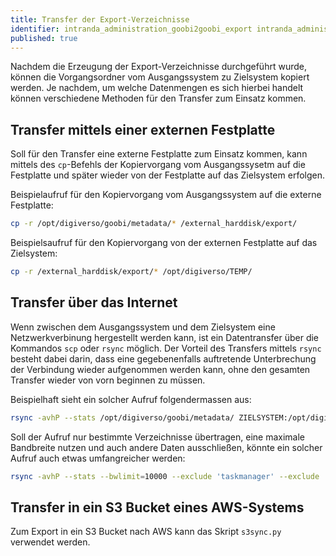 ```yaml
---
title: Transfer der Export-Verzeichnisse
identifier: intranda_administration_goobi2goobi_export intranda_administration_goobi2goobi_import_infrastructure intranda_administration_goobi2goobi_import_data
published: true  
---
```

Nachdem die Erzeugung der Export-Verzeichnisse durchgeführt wurde, können die Vorgangsordner vom Ausgangssystem zu Zielsystem kopiert werden. Je nachdem, um welche Datenmengen es sich hierbei handelt können verschiedene Methoden für den Transfer zum Einsatz kommen.

## Transfer mittels einer externen Festplatte

Soll für den Transfer eine externe Festplatte zum Einsatz kommen, kann mittels des `cp`-Befehls der Kopiervorgang vom Ausgangssysetm auf die Festplatte und später wieder von der Festplatte auf das Zielsystem erfolgen.

Beispielaufruf für den Kopiervorgang vom Ausgangssystem auf die externe Festplatte:

```bash
cp -r /opt/digiverso/goobi/metadata/* /external_harddisk/export/
```

Beispielsaufruf für den Kopiervorgang von der externen Festplatte auf das Zielsystem:

```bash
cp -r /external_harddisk/export/* /opt/digiverso/TEMP/
```

## Transfer über das Internet

Wenn zwischen dem Ausgangssystem und dem Zielsystem eine Netzwerkverbinung hergestellt werden kann, ist ein Datentransfer über die Kommandos `scp` oder `rsync` möglich. Der Vorteil des Transfers mittels `rsync` besteht dabei darin, dass eine gegebenenfalls auftretende Unterbrechung der Verbindung wieder aufgenommen werden kann, ohne den gesamten Transfer wieder von vorn beginnen zu müssen.

Beispielhaft sieht ein solcher Aufruf folgendermassen aus:

```bash
rsync -avhP --stats /opt/digiverso/goobi/metadata/ ZIELSYSTEM:/opt/digiverso/TEMP/
```

Soll der Aufruf nur bestimmte Verzeichnisse übertragen, eine maximale Bandbreite nutzen und auch andere Daten ausschließen, könnte ein solcher Aufruf auch etwas umfangreicher werden:

```bash
rsync -avhP --stats --bwlimit=10000 --exclude 'taskmanager' --exclude '*.xml.*' /opt/digiverso/goobi/metadata/{1,2,3,4,5,6,7,8,9,10} ZIELSYSTEM:/opt/digiverso/TEMP/
```

## Transfer in ein S3 Bucket eines AWS-Systems

Zum Export in ein S3 Bucket nach AWS kann das Skript `s3sync.py` verwendet werden.

